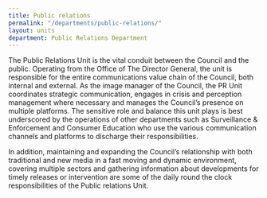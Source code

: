 ```yaml
---
title: Public relations
permalink: "/departments/public-relations/"
layout: units
department: Public Relations Department
---
```


The Public Relations Unit is the vital conduit between the Council and the public. Operating from the Office of The Director General, the unit is responsible for the entire communications value chain of the Council, both internal and external. As the image manager of the Council, the PR Unit coordinates strategic communication, engages in crisis and perception management where necessary and manages the Council’s presence on multiple platforms. The sensitive role and balance this unit plays is best underscored by the operations of other departments such as Surveillance &amp; Enforcement and Consumer Education who use the various communication channels and platforms to discharge their responsibilities.

In addition, maintaining and expanding the Council’s relationship with both traditional and new media in a fast moving and dynamic environment, covering multiple sectors and gathering information about developments for timely releases or intervention are some of the daily round the clock responsibilities of the Public relations Unit.